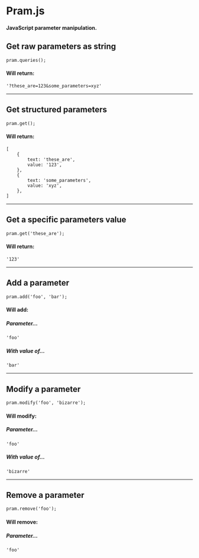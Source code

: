 # Pram.js
#### JavaScript parameter manipulation.

## Get raw parameters as string

    pram.queries();
    
#### Will return:
    '?these_are=123&some_parameters=xyz'

---

## Get structured parameters

    pram.get();
    
#### Will return:
    [
        {
            text: 'these_are',
            value: '123',
        },
        {
            text: 'some_parameters',
            value: 'xyz',
        },
    ]
    
---

## Get a specific parameters value

    pram.get('these_are');
    
#### Will return:
    '123'

---

## Add a parameter

    pram.add('foo', 'bar');

#### Will add:
##### Parameter...

    'foo'
    
##### With value of...

    'bar'
    
---

## Modify a parameter

    pram.modify('foo', 'bizarre');

#### Will modify:
##### Parameter...

    'foo'
    
##### With value of...

    'bizarre'
    
---

## Remove a parameter

    pram.remove('foo');

#### Will remove:
##### Parameter...

    'foo'
